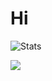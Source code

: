 # Hi

![Stats](https://github-readme-stats.vercel.app/api?username=HELLoSKUuLL&show_icons=true&theme=dark#)
<!-- ![Most used languages](https://github-readme-stats.vercel.app/api/top-langs/?username=HELLoSKUuLL&theme=dark&layout=compact) -->
<img src="https://komarev.com/ghpvc/?username=HELLoSKUuLL&color=grey">

